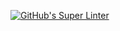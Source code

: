 [![GitHub's Super Linter](https://github.com/ICS20-Edward-McNamara/Unit1-05-HTML-MDL/workflows/GitHub's%20Super%20Linter/badge.svg)](https://github.com/ICS20-Edward-McNamara/Unit1-05-HTML-MDL/actions)